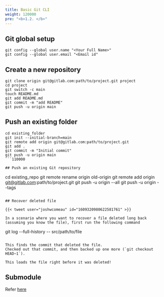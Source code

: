 ```yaml
---
title: Basic Git CLI
weight: 120000
pre: "<b>1.2. </b>"
---
```


## Git global setup

```
git config --global user.name "<Your Full Name>"
git config --global user.email "<Email id"
```

## Create a new repository

```
git clone origin git@gitlab.com:path/to/project.git project
cd project
git switch -c main
touch README.md
git add README.md
git commit -m "add README"
git push -u origin main
```

## Push an existing folder

````
cd existing_folder
git init --initial-branch=main
git remote add origin git@gitlab.com:path/to/project.git
git add .
git commit -m "Initial commit"
git push -u origin main
```110000

## Push an existing Git repository

````

cd existing_repo
git remote rename origin old-origin
git remote add origin git@gitlab.com:path/to/project.git
git push -u origin --all
git push -u origin --tags

```

## Recover deleted file

{{< tweet user="joshwcomeau" id="1609320980622581761" >}}

In a scenario where you want to recover a file deleted long back (assuming you know the file), first run the following command

```

git log --full-history -- src/path/to/file

```

This finds the commit that deleted the file.
Checked out that commit, and then backed up one more (`git checkout HEAD~1`).

This loads the file right before it was deleted!
```

## Submodule

Refer [here](https://devconnected.com/how-to-add-and-update-git-submodules/)
